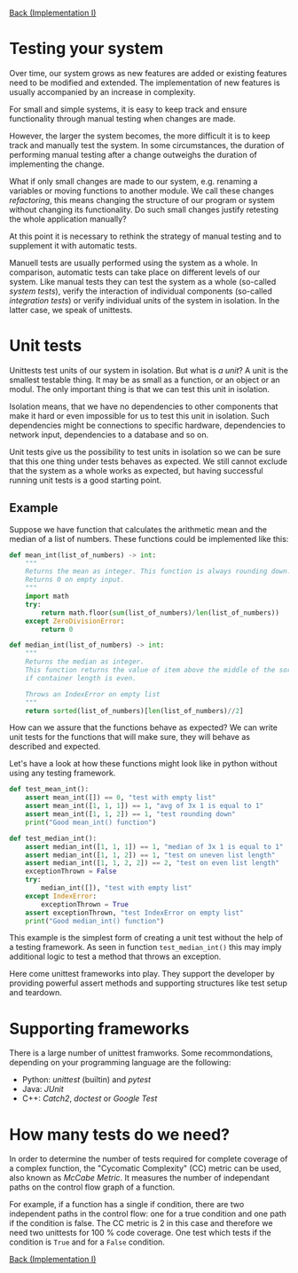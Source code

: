 [Back (Implementation I)](../project/impl_1/impl_1.md) 

# Testing your system

Over time, our system grows as new features are added or existing features need to be modified and extended. The implementation of new features is usually accompanied by an increase in complexity.

For small and simple systems, it is easy to keep track and ensure functionality through manual testing when changes are made.

However, the larger the system becomes, the more difficult it is to keep track and manually test the system. In some circumstances, the duration of performing manual testing after a change outweighs the duration of implementing the change. 

What if only small changes are made to our system, e.g. renaming a variables or moving functions to another module. We call these changes *refactoring*, this means changing the structure of our program or system without changing its functionality. Do such small changes justify retesting the whole application manually?

At this point it is necessary to rethink the strategy of manual testing and to supplement it with automatic tests. 

Manuell tests are usually performed using the system as a whole. In comparison, automatic tests can take place on different levels of our system. Like manual tests they can test the system as a whole (so-called *system tests*), verify the interaction of individual components (so-called *integration tests*) or verify individual units of the system in isolation. In the latter case, we speak of unittests.

# Unit tests
Unittests test units of our system in isolation. But what is *a unit*? A unit is the smallest testable thing. It may be as small as a function, or an object or an modul. The only important thing is that we can test this unit in isolation.

Isolation means, that we have no dependencies to other components that make it hard or even impossible for us to test this unit in isolation. Such dependencies might be connections to specific hardware, dependencies to network input, dependencies to a database and so on. 

Unit tests give us the possibility to test units in isolation so we can be sure that this one thing under tests behaves as expected. We still cannot exclude that the system as a whole works as expected, but having successful running unit tests is a good starting point. 

## Example

Suppose we have function that calculates the arithmetic mean and the median of a list of numbers. 
These functions could be implemented like this:

```python
def mean_int(list_of_numbers) -> int:
    """
    Returns the mean as integer. This function is always rounding down. 
    Returns 0 on empty input.
    """
    import math
    try:
        return math.floor(sum(list_of_numbers)/len(list_of_numbers))
    except ZeroDivisionError:
        return 0

def median_int(list_of_numbers) -> int:
    """
    Returns the median as integer. 
    This function returns the value of item above the middle of the sorted list
    if container length is even. 

    Throws an IndexError on empty list
    """
    return sorted(list_of_numbers)[len(list_of_numbers)//2]
```

How can we assure that the functions behave as expected?
We can write unit tests for the functions that will make sure, they will behave as described and expected.

Let's have a look at how these functions might look like in python without using any testing framework.

```python
def test_mean_int():
    assert mean_int([]) == 0, "test with empty list"
    assert mean_int([1, 1, 1]) == 1, "avg of 3x 1 is equal to 1"
    assert mean_int([1, 1, 2]) == 1, "test rounding down"
    print("Good mean_int() function")

def test_median_int():
    assert median_int([1, 1, 1]) == 1, "median of 3x 1 is equal to 1"
    assert median_int([1, 1, 2]) == 1, "test on uneven list length"
    assert median_int([1, 1, 2, 2]) == 2, "test on even list length"
    exceptionThrown = False
    try:
        median_int([]), "test with empty list"
    except IndexError:
        exceptionThrown = True
    assert exceptionThrown, "test IndexError on empty list"
    print("Good median_int() function")
```

This example is the simplest form of creating a unit test without the help of a testing framework. As seen in function `test_median_int()` this may imply additional logic to test a method that throws an exception. 

Here come unittest frameworks into play. They support the developer by providing powerful assert methods and supporting structures like test setup and teardown.

# Supporting frameworks

There is a large number of unittest framworks. Some recommondations, depending on your programming language are the following:

- Python: *unittest* (builtin) and *pytest*
- Java: *JUnit*
- C++: *Catch2*, *doctest* or *Google Test*

# How many tests do we need?

In order to determine the number of tests required for complete coverage of a complex function, the "Cycomatic Complexity" (CC) metric can be used, also known as *McCabe Metric*. It measures the number of independant paths on the control flow graph of a function.

For example, if a function has a single if condition, there are two independent paths in the control flow: one for a true condition and one path if the condition is false. The CC metric is 2 in this case and therefore we need two unittests for 100 % code coverage. One test which tests if the condition is `True` and for a `False` condition. 

[Back (Implementation I)](../project/impl_1/impl_1.md) 